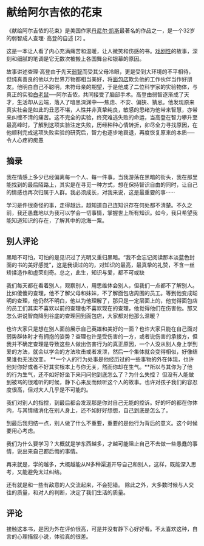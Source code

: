 # 献给阿尔吉侬的花束

《献给阿尔吉侬的花束》是美国作家[丹尼尔·凯斯](https://baike.baidu.com/item/丹尼尔·凯斯/3242633?fromModule=lemma_inlink)最著名的作品之一，是一个32岁的弱智成人查理· 高登的自述 [2] 。

这是一本让人看了内心充满痛苦和温暖，让人微笑和伤感的书。[戏剧性](https://baike.baidu.com/item/戏剧性/5815195?fromModule=lemma_inlink)的故事，深刻和细腻的笔调是它无数次被搬上各国舞台和银幕的原因。

故事讲述查理·高登由于先天[弱智](https://baike.baidu.com/item/弱智/488202?fromModule=lemma_inlink)而受其父母冷眼，更是受到大环境的不平相待，但纯真善良的他以为世界万物都相当美好，将[面包店](https://baike.baidu.com/item/面包店/18607842?fromModule=lemma_inlink)欺负他的工作伙伴当作好朋友。他明白自己不聪明，未符母亲的期望，于是他成了二位科学家的实验物体，与真正的实验[白老鼠](https://baike.baidu.com/item/白老鼠/4764591?fromModule=lemma_inlink)──阿尔吉侬，共同接受了脑部手术。高登由弱智逐渐成了天才，生活却从云端，落入了暗黑深渊中──焦虑、不安、偏狭、猜忌。他发现原来真实社会是如此的丑恶不堪，人性并非真挚纯良，敏感的思绪为他带来智慧，亦带来纠缠不清的痛苦。这不完全的实验，终究难逃失败的命运，当高登在智力攀升至最高峰时，了解到这项实验注定失败，历经种种心情转折，卯尽全力寻找原因，在他顺利完成这项失败实验的研究后，智力也逐步地衰退，再度恢复原来的本质──令人心疼的痴愚

## 摘录

我在情感上多少已经偏离每一个人、每一件事。当我游荡在黑暗的街头，我在那里能找到的最后陌路上，其实是在寻觅一种方式，想在保持智识自由的同时，让自己的情感也再次归属于人群。我必须成长，对我来说，这是最重要的事······

学习是件很奇怪的事，走得越远，越知道自己连知识存在何处都不清楚。不久之前，我还愚蠢地以为我可以学会一切事情，掌握世上所有知识。如今，我只希望我能知道知识的存在，了解其中的沧海一粟。

## 别人评论

黑暗不可怕，可怕的是见识过了光明又重归黑暗。“我不会忘记阅读那本淡蓝色封面的书的美好感觉”，这是我读过的的，对知识的最高，最真挚的礼赞，不含一丝矫揉造作和虚荣刻奇。总之，此生，知识与爱，都不可或缺



我们每天都在看着别人，观察别人，用思维体会别人，但我们一点都不了解别人。比如傻傻的查理，他不了解父母和妹妹，不了解面包店周围的员工。等到他变成聪明的查理，他仍然不明白，他以为他理解了，那只是一定层面上的，他觉得面包店的员工们其实不喜欢以前的查理也不喜欢现在的查理，他觉得他们在伤害他。那又怎么讲说智商降到谷底的查理回到面包店，大家都对他那么温暖？

  也许大家只是想在别人面前展示自己英雄和美好的一面？也许大家只能在自己面对弱势群体时才有拥抱的姿势？查理也许是受伤害的一方，或者说伤害的承接方，但我并不确定查理是导致这些人做出伤害行为的真正原因，一个人没从别人身上学到爱的方法，就会以学会的方法攻击或者发泄，然后一个集体就会变得相似，好像结果谁也无法改变。
    **一个人的行为处事是他经历过的一些事物的外在体现，也许他对你好或者不好其实根本上与你无关，然而你却在生气。**所以与其你为了他的行为生气，还不如好好坐下来问问他到底怎么了？为什么失控？
   但没有人能做到被骂的很难听的时候，静下心来反而倾听这个人的故事。也许对孩子我们的容忍度很高，但对大人几乎是不可能的。

我们对别人的指控，到最后都会发现那是你对自己无能的控诉。好的坏的都在你体内，与其情绪消化在别人身上，还不如好好想想，自己到底是怎么了。

到最后我归结一点，别人做了什么不重要，重要的是他行为背后的意义。这个时候要用心考虑。

我们为什么要学习？大概就是学东西越多，才越可能阻止自己不去做一些愚蠢的事情，说出来自己都后悔的事情。

 再来就是，学的越多，大概越能从N多种渠道开导自己和别人，这样，既能深入思考，又能避免太过纠结。

还有就是和一些有敌意的人交流起来，不会犯错。 除此之外，大多数时候与人交往的质量，和对人的判断，决定了我们生活的质量。

## 评论

接触这本书，是因为外在评价很高，可是并没有静下心好好看。不太喜欢这种，自言的心理描叙小说，体验真的很差。